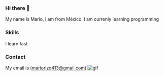### Hi there 👋
My name is Mario, i am from México.
I am currenly learning programming
### Skills
I learn fast 
### Contact
My email is (mariorizo413@gmail.com)
![gif](https://github.com/MarioRizoRomo/MarioRizoRomo/assets/150478609/b2891541-4381-4e91-a98d-b8450c324d4f)
